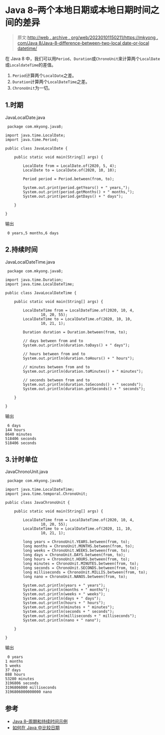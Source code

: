 # Java 8–两个本地日期或本地日期时间之间的差异

> 原文:[http://web . archive . org/web/20230101150211/https://mkyong . com/Java 8/Java-8-difference-between-two-local date-or-local datetime/](http://web.archive.org/web/20230101150211/https://mkyong.com/java8/java-8-difference-between-two-localdate-or-localdatetime/)

在 Java 8 中，我们可以用`Period`、`Duration`或`ChronoUnit`来计算两个`LocalDate`或`LocaldateTime`的差值。

1.  `Period`计算两个`LocalDate`之差。
2.  `Duration`计算两个`LocalDateTime`之差。
3.  `ChronoUnit`为一切。

## 1.时期

JavaLocalDate.java

```
 package com.mkyong.java8;

import java.time.LocalDate;
import java.time.Period;

public class JavaLocalDate {

    public static void main(String[] args) {

        LocalDate from = LocalDate.of(2020, 5, 4);
        LocalDate to = LocalDate.of(2020, 10, 10);

        Period period = Period.between(from, to);

        System.out.print(period.getYears() + " years,");
        System.out.print(period.getMonths() + " months,");
        System.out.print(period.getDays() + " days");

    }

} 
```

输出

```
 0 years,5 months,6 days 
```

## 2.持续时间

JavaLocalDateTime.java

```
 package com.mkyong.java8;

import java.time.Duration;
import java.time.LocalDateTime;

public class JavaLocalDateTime {

    public static void main(String[] args) {

        LocalDateTime from = LocalDateTime.of(2020, 10, 4,
                10, 20, 55);
        LocalDateTime to = LocalDateTime.of(2020, 10, 10,
                10, 21, 1);

        Duration duration = Duration.between(from, to);

        // days between from and to
        System.out.println(duration.toDays() + " days");

        // hours between from and to
        System.out.println(duration.toHours() + " hours");

        // minutes between from and to
        System.out.println(duration.toMinutes() + " minutes");

        // seconds between from and to
        System.out.println(duration.toSeconds() + " seconds");
        System.out.println(duration.getSeconds() + " seconds");

    }

} 
```

输出

```
 6 days
144 hours
8640 minutes
518406 seconds
518406 seconds 
```

## 3.计时单位

JavaChronoUnit.java

```
 package com.mkyong.java8;

import java.time.LocalDateTime;
import java.time.temporal.ChronoUnit;

public class JavaChronoUnit {

    public static void main(String[] args) {

        LocalDateTime from = LocalDateTime.of(2020, 10, 4,
                10, 20, 55);
        LocalDateTime to = LocalDateTime.of(2020, 11, 10,
                10, 21, 1);

        long years = ChronoUnit.YEARS.between(from, to);
        long months = ChronoUnit.MONTHS.between(from, to);
        long weeks = ChronoUnit.WEEKS.between(from, to);
        long days = ChronoUnit.DAYS.between(from, to);
        long hours = ChronoUnit.HOURS.between(from, to);
        long minutes = ChronoUnit.MINUTES.between(from, to);
        long seconds = ChronoUnit.SECONDS.between(from, to);
        long milliseconds = ChronoUnit.MILLIS.between(from, to);
        long nano = ChronoUnit.NANOS.between(from, to);

        System.out.println(years + " years");
        System.out.println(months + " months");
        System.out.println(weeks + " weeks");
        System.out.println(days + " days");
        System.out.println(hours + " hours");
        System.out.println(minutes + " minutes");
        System.out.println(seconds + " seconds");
        System.out.println(milliseconds + " milliseconds");
        System.out.println(nano + " nano");

    }

} 
```

输出

```
 0 years
1 months
5 weeks
37 days
888 hours
53280 minutes
3196806 seconds
3196806000 milliseconds
3196806000000000 nano 
```

## 参考

*   [Java 8–周期和持续时间示例](/web/20221129200847/https://mkyong.com/java8/java-8-period-and-duration-examples/)
*   [如何在 Java 中比较日期](java/how-to-compare-dates-in-java/)

<input type="hidden" id="mkyong-current-postId" value="15408">